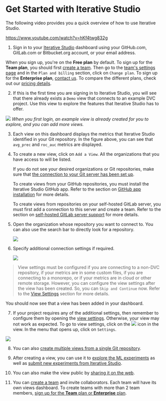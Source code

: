 # Get Started with Iterative Studio

The following video provides you a quick overview of how to use Iterative
Studio.

https://www.youtube.com/watch?v=hKf4twg832g

1. Sign in to your [Iterative Studio](https://studio.iterative.ai/) dashboard
   using your GitHub.com, GitLab.com or Bitbucket.org account, or your email
   address.

<admon type="info">

When you sign up, you're on the **Free plan** by default. To sign up for the
**Team plan**, you should first [create a team](/doc/studio/user-guide/teams).
Then go to the [team's settings page](/doc/studio/user-guide/teams#settings) and
in the `Plan and billing` section, click on `Change plan`. To sign up for the
**Enterprise plan**,
[contact us](https://calendly.com/gtm-2/studio-introduction). To compare the
different plans, check out our
[pricing details](https://studio.iterative.ai/pricing).

</admon>

2. If this is the first time you are signing in to Iterative Studio, you will
   see that there already exists a `Demo` view that connects to an example DVC
   project. Use this view to explore the features that Iterative Studio has to
   offer.

![](https://static.iterative.ai/img/studio/login_home.png) _When you first
login, an example view is already created for you to explore, and you can add
more views._

3. Each view on this dashboard displays the metrics that Iterative Studio
   identified in your Git repository. In the figure above, you can see that
   `avg_prec` and `roc_auc` metrics are displayed.

4. To create a new view, click on `Add a View`. All the organizations that you
   have access to will be listed.

    <admon type="info">

   If you do not see your desired organizations or Git repositories, make sure
   that
   [the connection to your Git server has been set up](/doc/studio/user-guide/account-management#git-integrations).

   To create views from your GitHub repositories, you must install the Iterative
   Studio GitHub app. Refer to the section on
   [GitHub app installation](/doc/studio/user-guide/install-github-app) for more
   details.

   To create views from repositories on your self-hosted GitLab server, you must
   first add a connection to this server and create a team. Refer to the section
   on
   [self-hosted GitLab server support](/doc/studio/user-guide/install-github-app)
   for more details.

    </admon>

5. Open the organization whose repository you want to connect to. You can also
   use the search bar to directly look for a repository.

   ![](https://static.iterative.ai/img/studio/select_repo.png)

6. Specify additional connection settings if required.

   ![](https://static.iterative.ai/img/studio/view_settings.png)

> View settings must be configured if you are connecting to a non-DVC
> repository, if your metrics are in some custom files, if you are connecting to
> a monorepo, or if your metrics are in cloud or other remote storage. However,
> you can configure the view settings after the view has been created. So, you
> can `Skip and Continue` now. Refer to the
> [View Settings](/doc/studio/user-guide/views/view-settings) section for more
> details.

You should now see that a view has been added in your dashboard.

7. If your project requires any of the additional settings, then remember to
   configure them by opening the
   [view settings](/doc/studio/user-guide/views/view-settings). Otherwise, your
   view may not work as expected. To go to view settings, click on the
   ![](https://static.iterative.ai/img/studio/view_open_settings_icon.png) icon
   in the view. In the menu that opens up, click on `Settings`.

![](https://static.iterative.ai/img/studio/view_open_settings.png)

8. You can also
   [create multiple views from a single Git repository](/doc/studio/user-guide/views/create-view#create-multiple-views-from-a-single-git-repository).

9. After creating a view, you can use it to
   [explore the ML experiments](/doc/studio/user-guide/explore-experiments) as
   well as
   [submit new experiments from Iterative Studio](/doc/studio/user-guide/run-experiments).

10. You can also make the view public by
    [sharing it on the web](/doc/studio/user-guide/views/share-view).

11. You can [create a team](/doc/studio/user-guide/teams) and invite
    collaborators. Each team will have its own views dashboard. To create teams
    with more than 2 team members,
    [sign up for the **Team** plan or **Enterprise** plan](/doc/studio/user-guide/change-team-plan-and-size).
